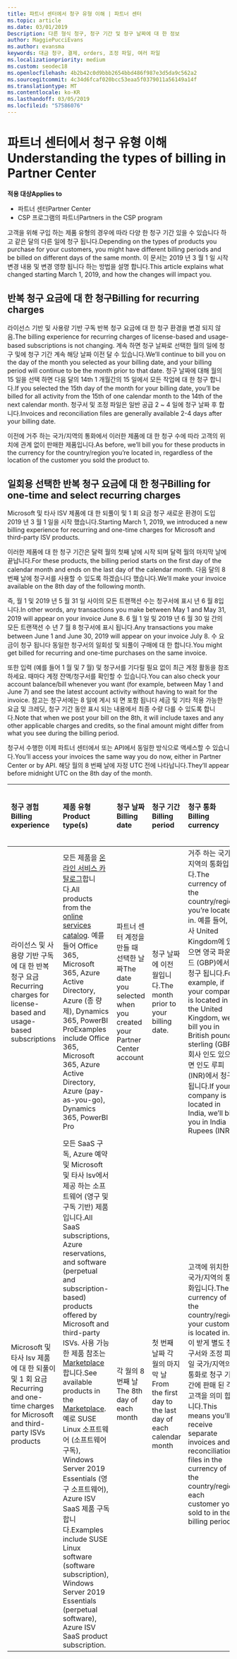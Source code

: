```yaml
---
title: 파트너 센터에서 청구 유형 이해 | 파트너 센터
ms.topic: article
ms.date: 03/01/2019
Description: 다른 형식 청구, 청구 기간 및 청구 날짜에 대 한 정보
author: MaggiePucciEvans
ms.author: evansma
keywords: 대금 청구, 결제, orders, 조정 파일, 여러 파일
ms.localizationpriority: medium
ms.custom: seodec18
ms.openlocfilehash: 4b2b42c0d9bbb2654bbd486f987e3d5da9c562a2
ms.sourcegitcommit: 4c34d6fcaf020bcc53eaa5f0379011a56149a14f
ms.translationtype: MT
ms.contentlocale: ko-KR
ms.lasthandoff: 03/05/2019
ms.locfileid: "57586076"
---
```

# <a name="understanding-the-types-of-billing-in-partner-center"></a><span data-ttu-id="f5d03-104">파트너 센터에서 청구 유형 이해</span><span class="sxs-lookup"><span data-stu-id="f5d03-104">Understanding the types of billing in Partner Center</span></span>

<span data-ttu-id="f5d03-105">**적용 대상**</span><span class="sxs-lookup"><span data-stu-id="f5d03-105">**Applies to**</span></span>

-  <span data-ttu-id="f5d03-106">파트너 센터</span><span class="sxs-lookup"><span data-stu-id="f5d03-106">Partner Center</span></span>
-  <span data-ttu-id="f5d03-107">CSP 프로그램의 파트너</span><span class="sxs-lookup"><span data-stu-id="f5d03-107">Partners in the CSP program</span></span>

<span data-ttu-id="f5d03-108">고객을 위해 구입 하는 제품 유형의 경우에 따라 다양 한 청구 기간 있을 수 있습니다 하 고 같은 달의 다른 일에 청구 됩니다.</span><span class="sxs-lookup"><span data-stu-id="f5d03-108">Depending on the types of products you purchase for your customers, you might have different billing periods and be billed on different days of the same month.</span></span> <span data-ttu-id="f5d03-109">이 문서는 2019 년 3 월 1 일 시작 변경 내용 및 변경 영향 됩니다 하는 방법을 설명 합니다.</span><span class="sxs-lookup"><span data-stu-id="f5d03-109">This article explains what changed starting March 1, 2019, and how the changes will impact you.</span></span>

## <a name="billing-for-recurring-charges"></a><span data-ttu-id="f5d03-110">반복 청구 요금에 대 한 청구</span><span class="sxs-lookup"><span data-stu-id="f5d03-110">Billing for recurring charges</span></span>

<span data-ttu-id="f5d03-111">라이선스 기반 및 사용량 기반 구독 반복 청구 요금에 대 한 청구 환경을 변경 되지 않음.</span><span class="sxs-lookup"><span data-stu-id="f5d03-111">The billing experience for recurring charges of license-based and usage-based subscriptions is not changing.</span></span> <span data-ttu-id="f5d03-112">계속 하면 청구 날짜로 선택한 월의 일에 청구 및에 청구 기간 계속 해당 날짜 이전 달 수 있습니다.</span><span class="sxs-lookup"><span data-stu-id="f5d03-112">We’ll continue to bill you on the day of the month you selected as your billing date, and your billing period will continue to be the month prior to that date.</span></span> <span data-ttu-id="f5d03-113">청구 날짜에 대해 월의 15 일을 선택 하면 다음 달의 14th 1 개월간의 15 일에서 모든 작업에 대 한 청구 합니다.</span><span class="sxs-lookup"><span data-stu-id="f5d03-113">If you selected the 15th day of the month for your billing date, you’ll be billed for all activity from the 15th of one calendar month to the 14th of the next calendar month.</span></span> <span data-ttu-id="f5d03-114">청구서 및 조정 파일은 일반 공급 2 ~ 4 일에 청구 날짜 후 합니다.</span><span class="sxs-lookup"><span data-stu-id="f5d03-114">Invoices and reconciliation files are generally available 2-4 days after your billing date.</span></span>

<span data-ttu-id="f5d03-115">이전에 거주 하는 국가/지역의 통화에서 이러한 제품에 대 한 청구 수에 따라 고객의 위치에 관계 없이 판매한 제품입니다.</span><span class="sxs-lookup"><span data-stu-id="f5d03-115">As before, we’ll bill you for these products in the currency for the country/region you’re located in, regardless of the location of the customer you sold the product to.</span></span>

## <a name="billing-for-one-time-and-select-recurring-charges"></a><span data-ttu-id="f5d03-116">일회용 선택한 반복 청구 요금에 대 한 청구</span><span class="sxs-lookup"><span data-stu-id="f5d03-116">Billing for one-time and select recurring charges</span></span>

<span data-ttu-id="f5d03-117">Microsoft 및 타사 ISV 제품에 대 한 되풀이 및 1 회 요금 청구 새로운 환경이 도입 2019 년 3 월 1 일을 시작 했습니다.</span><span class="sxs-lookup"><span data-stu-id="f5d03-117">Starting March 1, 2019, we introduced a new billing experience for recurring and one-time charges for Microsoft and third-party ISV products.</span></span>

<span data-ttu-id="f5d03-118">이러한 제품에 대 한 청구 기간은 달력 월의 첫째 날에 시작 되며 달력 월의 마지막 날에 끝납니다.</span><span class="sxs-lookup"><span data-stu-id="f5d03-118">For these products, the billing period starts on the first day of the calendar month and ends on the last day of the calendar month.</span></span> <span data-ttu-id="f5d03-119">다음 달의 8 번째 날에 청구서를 사용할 수 있도록 하겠습니다 했습니다.</span><span class="sxs-lookup"><span data-stu-id="f5d03-119">We’ll make your invoice available on the 8th day of the following month.</span></span> 

<span data-ttu-id="f5d03-120">즉, 월 1 및 2019 년 5 월 31 일 사이의 모든 트랜잭션 수는 청구서에 표시 년 6 월 8입니다.</span><span class="sxs-lookup"><span data-stu-id="f5d03-120">In other words, any transactions you make between May 1 and May 31, 2019 will appear on your invoice June 8.</span></span> <span data-ttu-id="f5d03-121">6 월 1 일 및 2019 년 6 월 30 일 간의 모든 트랜잭션 수 년 7 월 8 청구서에 표시 됩니다.</span><span class="sxs-lookup"><span data-stu-id="f5d03-121">Any transactions you make between June 1 and June 30, 2019 will appear on your invoice July 8.</span></span> <span data-ttu-id="f5d03-122">수 요금이 청구 됩니다 동일한 청구서의 일회성 및 되풀이 구매에 대 한 합니다.</span><span class="sxs-lookup"><span data-stu-id="f5d03-122">You might get billed for recurring and one-time purchases on the same invoice.</span></span> 

<span data-ttu-id="f5d03-123">또한 입력 (예를 들어 1 월 및 7 월) 및 청구서를 기다릴 필요 없이 최근 계정 활동을 참조 하세요. 때마다 계정 잔액/청구서를 확인할 수 있습니다.</span><span class="sxs-lookup"><span data-stu-id="f5d03-123">You can also check your account balance/bill whenever you want (for example, between May 1 and June 7) and see the latest account activity without having to wait for the invoice.</span></span> <span data-ttu-id="f5d03-124">참고는 청구서에는 8 일에 게시 되 면 포함 됩니다 세금 및 기타 적용 가능한 요금 및 크레딧, 청구 기간 동안 표시 되는 내용에서 최종 수량 다를 수 있도록 합니다.</span><span class="sxs-lookup"><span data-stu-id="f5d03-124">Note that when we post your bill on the 8th, it will include taxes and any other applicable charges and credits, so the final amount might differ from what you see during the billing period.</span></span> 

<span data-ttu-id="f5d03-125">청구서 수행한 이제 파트너 센터에서 또는 API에서 동일한 방식으로 액세스할 수 있습니다.</span><span class="sxs-lookup"><span data-stu-id="f5d03-125">You’ll access your invoices the same way you do now, either in Partner Center or by API.</span></span> <span data-ttu-id="f5d03-126">해당 월의 8 번째 날에 자정 UTC 전에 나타납니다.</span><span class="sxs-lookup"><span data-stu-id="f5d03-126">They’ll appear before midnight UTC on the 8th day of the month.</span></span> 

|<span data-ttu-id="f5d03-127">**청구 경험**</span><span class="sxs-lookup"><span data-stu-id="f5d03-127">**Billing experience**</span></span>|<span data-ttu-id="f5d03-128">**제품 유형**</span><span class="sxs-lookup"><span data-stu-id="f5d03-128">**Product type(s)**</span></span>|<span data-ttu-id="f5d03-129">**청구 날짜**</span><span class="sxs-lookup"><span data-stu-id="f5d03-129">**Billing date**</span></span>|<span data-ttu-id="f5d03-130">**청구 기간**</span><span class="sxs-lookup"><span data-stu-id="f5d03-130">**Billing period**</span></span>|<span data-ttu-id="f5d03-131">**청구 통화**</span><span class="sxs-lookup"><span data-stu-id="f5d03-131">**Billing currency**</span></span>|<span data-ttu-id="f5d03-132">**현재 활동을 사용할 수 있습니까?**</span><span class="sxs-lookup"><span data-stu-id="f5d03-132">**Current activity available?**</span></span>|
|:----------------|:--------------|:--------------|:--------------|:--------------|:--------------|
|<span data-ttu-id="f5d03-133">라이선스 및 사용량 기반 구독에 대 한 반복 청구 요금</span><span class="sxs-lookup"><span data-stu-id="f5d03-133">Recurring charges for license-based and usage-based subscriptions</span></span> |<span data-ttu-id="f5d03-134">모든 제품을 [온라인 서비스 카탈로그](https://partner.microsoft.com/commerce/preferredoffers/list)합니다.</span><span class="sxs-lookup"><span data-stu-id="f5d03-134">All products from the [online services catalog](https://partner.microsoft.com/commerce/preferredoffers/list).</span></span> <span data-ttu-id="f5d03-135">예를 들어 Office 365, Microsoft 365, Azure Active Directory, Azure (종 량 제), Dynamics 365, PowerBI Pro</span><span class="sxs-lookup"><span data-stu-id="f5d03-135">Examples include Office 365, Microsoft 365, Azure Active Directory, Azure (pay-as-you-go), Dynamics 365, PowerBI Pro</span></span> |<span data-ttu-id="f5d03-136">파트너 센터 계정을 만들 때 선택한 날짜</span><span class="sxs-lookup"><span data-stu-id="f5d03-136">The date you selected when you created your Partner Center account</span></span> |<span data-ttu-id="f5d03-137">청구 날짜에 이전 월입니다.</span><span class="sxs-lookup"><span data-stu-id="f5d03-137">The month prior to your billing date.</span></span> |<span data-ttu-id="f5d03-138">거주 하는 국가/지역의 통화입니다.</span><span class="sxs-lookup"><span data-stu-id="f5d03-138">The currency of the country/region you’re located in.</span></span> <span data-ttu-id="f5d03-139">예를 들어, 회사 United Kingdom에 있으면 영국 파운드 (GBP)에서 청구 됩니다.</span><span class="sxs-lookup"><span data-stu-id="f5d03-139">For example, if your company is located in the United Kingdom, we’ll bill you in British pounds sterling (GBP).</span></span> <span data-ttu-id="f5d03-140">회사 인도 있으면 인도 루피 (INR)에서 청구 됩니다.</span><span class="sxs-lookup"><span data-stu-id="f5d03-140">If your company is located in India, we’ll bill you in India Rupees (INR).</span></span>  |<span data-ttu-id="f5d03-141">아니오</span><span class="sxs-lookup"><span data-stu-id="f5d03-141">No</span></span> |
|<span data-ttu-id="f5d03-142">Microsoft 및 타사 Isv 제품에 대 한 되풀이 및 1 회 요금</span><span class="sxs-lookup"><span data-stu-id="f5d03-142">Recurring and one-time charges for Microsoft and third-party ISVs products</span></span> |<span data-ttu-id="f5d03-143">모든 SaaS 구독, Azure 예약 및 Microsoft 및 타사 Isv에서 제공 하는 소프트웨어 (영구 및 구독 기반) 제품입니다.</span><span class="sxs-lookup"><span data-stu-id="f5d03-143">All SaaS subscriptions, Azure reservations, and software (perpetual and subscription-based) products offered by Microsoft and third-party ISVs.</span></span> <span data-ttu-id="f5d03-144">사용 가능한 제품 참조는 [Marketplace](https://partner.microsoft.com/commerce/sales?type=Any&category=Any)합니다.</span><span class="sxs-lookup"><span data-stu-id="f5d03-144">See available products in the [Marketplace](https://partner.microsoft.com/commerce/sales?type=Any&category=Any).</span></span> <span data-ttu-id="f5d03-145">예로 SUSE Linux 소프트웨어 (소프트웨어 구독), Windows Server 2019 Essentials (영구 소프트웨어), Azure ISV SaaS 제품 구독 합니다.</span><span class="sxs-lookup"><span data-stu-id="f5d03-145">Examples include SUSE Linux software (software subscription), Windows Server 2019 Essentials (perpetual software), Azure ISV SaaS product subscription.</span></span> |<span data-ttu-id="f5d03-146">각 월의 8 번째 날</span><span class="sxs-lookup"><span data-stu-id="f5d03-146">The 8th day of each month</span></span> |<span data-ttu-id="f5d03-147">첫 번째 날짜 각 월의 마지막 날</span><span class="sxs-lookup"><span data-stu-id="f5d03-147">From the first day to the last day of each calendar month</span></span> |<span data-ttu-id="f5d03-148">고객에 위치한 국가/지역의 통화입니다.</span><span class="sxs-lookup"><span data-stu-id="f5d03-148">The currency of the country/region your customer is located in.</span></span> <span data-ttu-id="f5d03-149">이 받게 별도 청구서와 조정 파일 국가/지역의 통화로 청구 기간에 판매 된 각 고객을 의미 합니다.</span><span class="sxs-lookup"><span data-stu-id="f5d03-149">This means you’ll receive separate invoices and reconciliation files in the currency of the country/region each customer you sold to in the billing period.</span></span> |<span data-ttu-id="f5d03-150">예</span><span class="sxs-lookup"><span data-stu-id="f5d03-150">Yes</span></span> |
